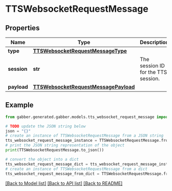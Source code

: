 # TTSWebsocketRequestMessage


## Properties

Name | Type | Description | Notes
------------ | ------------- | ------------- | -------------
**type** | [**TTSWebsocketRequestMessageType**](TTSWebsocketRequestMessageType.md) |  | 
**session** | **str** | The session ID for the TTS session. | 
**payload** | [**TTSWebsocketRequestMessagePayload**](TTSWebsocketRequestMessagePayload.md) |  | 

## Example

```python
from gabber.generated.gabber.models.tts_websocket_request_message import TTSWebsocketRequestMessage

# TODO update the JSON string below
json = "{}"
# create an instance of TTSWebsocketRequestMessage from a JSON string
tts_websocket_request_message_instance = TTSWebsocketRequestMessage.from_json(json)
# print the JSON string representation of the object
print(TTSWebsocketRequestMessage.to_json())

# convert the object into a dict
tts_websocket_request_message_dict = tts_websocket_request_message_instance.to_dict()
# create an instance of TTSWebsocketRequestMessage from a dict
tts_websocket_request_message_from_dict = TTSWebsocketRequestMessage.from_dict(tts_websocket_request_message_dict)
```
[[Back to Model list]](../README.md#documentation-for-models) [[Back to API list]](../README.md#documentation-for-api-endpoints) [[Back to README]](../README.md)


